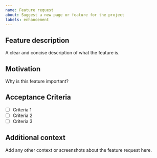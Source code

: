 ```yaml
---
name: Feature request
about: Suggest a new page or feature for the project
labels: enhancement
---
```


## Feature description

A clear and concise description of what the feature is.

## Motivation

Why is this feature important?

## Acceptance Criteria
- [ ] Criteria 1
- [ ] Criteria 2
- [ ] Criteria 3

## Additional context
Add any other context or screenshots about the feature request here. 